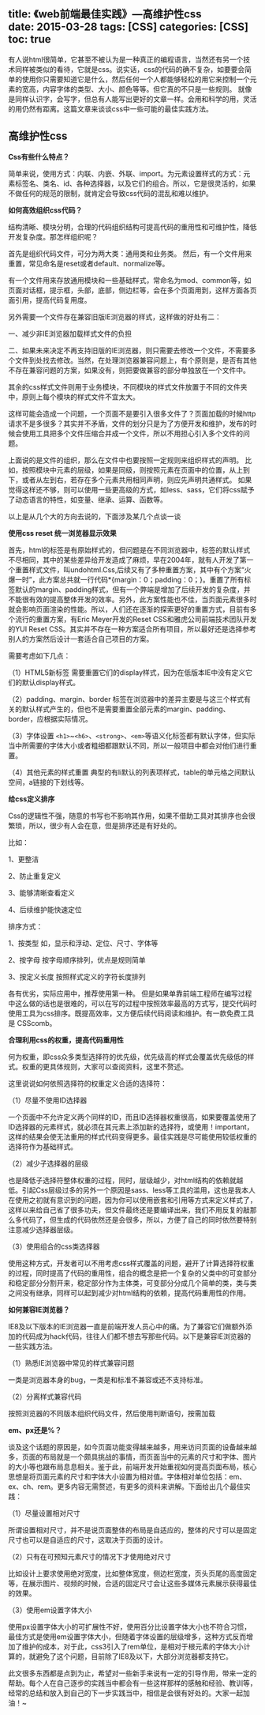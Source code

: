title: 《web前端最佳实践》—高维护性css         
date: 2015-03-28
tags: [CSS]
categories: [CSS]
toc: true
---

有人说html很简单，它甚至不被认为是一种真正的编程语言，当然还有另一个技术同样被类似的看待，它就是css。说实话，css的代码的确不复杂，如要要会简单的使用你只需要知道它是什么，然后任何一个人都能够轻松的用它来控制一个元素的宽高，内容字体的类型、大小、颜色等等。但它真的不只是一些规则。 就像是同样认识字，会写字，但总有人能写出更好的文章一样。会用和科学的用，灵活的用仍然有距离。这篇文章来谈谈css中一些可能的最佳实践方法。

## 高维护性css

**Css有些什么特点？**

简单来说，使用方式：内联、内嵌、外联、import。为元素设置样式的方式：元素标签名、类名、id、各种选择器，以及它们的组合。所以，它是很灵活的，如果不做任何的规范的限制，就肯定会导致css代码的混乱和难以维护。

**如何高效组织css代码？**

结构清晰、模块分明，合理的代码组织结构可提高代码的重用性和可维护性，降低开发复杂度。那怎样组织呢？

首先是组织代码文件，可分为两大类：通用类和业务类。 然后，有一个文件用来重置，常见命名是reset或者default、normalize等。

有一个文件用来存放通用模块和一些基础样式，常命名为mod、common等，如页面对话框，提示框，头部，底部，侧边栏等，会在多个页面用到，这样方面各页面引用，提高代码复用度。

另外需要一个文件存在兼容旧版IE浏览器的样式，这样做的好处有二：

一、减少非IE浏览器加载样式文件的负担

二、如果未来决定不再支持旧版的IE浏览器，则只需要去修改一个文件，不需要多个文件到处找去修改。当然，在处理浏览器兼容问题上，有个原则是，是否有其他不存在兼容问题的方案，如果没有，则把要做兼容的部分单独放在一个文件中。

其余的css样式文件则用于业务模块，不同模块的样式文件放置于不同的文件夹中，原则上每个模块的样式文件不宜太大。

这样可能会造成一个问题，一个页面不是要引入很多文件了？页面加载的时候http请求不是多很多？其实并不矛盾，文件的划分只是为了方便开发和维护，发布的时候会使用工具把多个文件压缩合并成一个文件，所以不用担心引入多个文件的问题。

上面说的是文件的组织，那么在文件中也要按照一定规则来组织样式的声明。 比如，按照模块中元素的层级，如果是同级，则按照元素在页面中的位置，从上到下，或者从左到右，若存在多个元素共用相同声明，则应先声明共通样式。 如果觉得这样还不够，则可以使用一些更高级的方式，如less、sass，它们将css赋予了动态语言的特性，如变量、继承、运算、函数等。

以上是从几个大的方向去说的，下面涉及某几个点谈一谈

**使用css reset 统一浏览器显示效果**

首先，html的标签是有原始样式的，但问题是在不同浏览器中，标签的默认样式不尽相同，其中的某些差异给开发造成了麻烦，早在2004年，就有人开发了第一个重置样式文件，叫undohtml.Css,后续又有了多种重置方案，其中有个方案“火爆一时”，此方案总共就一行代码*{margin：0；padding：0；}。重置了所有标签默认的margin、padding样式，但有一个弊端是增加了后续开发的复杂度，并不能很有效的提高整体开发的效率。另外，此方案性能也不佳，当页面元素很多时就会影响页面渲染的性能。所以，人们还在逐渐的探索更好的重置方式，目前有多个流行的重置方案，有Eric Meyer开发的Reset CSS和雅虎公司前端技术团队开发的YUI Reset CSS。其实并不存在一种方案适合所有项目，所以最好还是选择参考别人的方案然后设计一套适合自己项目的方案。

需要考虑如下几点：

（1）HTML5新标签 需要重置它们的display样式，因为在低版本IE中没有定义它们的默认display样式。

（2）padding、margin、border 标签在浏览器中的差异主要是与这三个样式有关的默认样式产生的，但也不是需要重置全部元素的margin、padding、border，应根据实际情况。

（3）字体设置 `<h1>`~`<h6>`、`<strong>`、`<em>`等语义化标签都有默认字体，但实际当中所需要的字体大小或者粗细都跟默认不同，所以一般项目中都会对他们进行重置。

（4）其他元素的样式重置 典型的有li默认的列表项样式，table的单元格之间默认空间，a链接的下划线等。

**给css定义排序**

Css的逻辑性不强，随意的书写也不影响其作用，如果不借助工具对其排序也会很繁琐，所以，很少有人会在意，但是排序还是有好处的。

比如：

1、更整洁

2、防止重复定义

3、能够清晰查看定义

4、后续维护能快速定位

排序方式：

1、按类型 如，显示和浮动、定位、尺寸、字体等

2、按字母 按字母顺序排列，优点是规则简单

3、按定义长度 按照样式定义的字符长度排列

各有优劣，实际应用中，推荐使用第一种。 但是如果单靠前端工程师在编写过程中这么做的话也是很难的，可以在写的过程中按照效率最高的方式写，提交代码时使用工具为css排序。既提高效率，又方便后续代码阅读和维护。有一款免费工具是 CSScomb。

**合理利用css的权重，提高代码重用性**

何为权重，即css众多类型选择符的优先级，优先级高的样式会覆盖优先级低的样式。权重的更具体规则，大家可以查阅资料，这里不赘述。

这里说说如何依照选择符的权重定义合适的选择符：

（1）尽量不使用ID选择器

一个页面中不允许定义两个同样的ID，而且ID选择器权重很高，如果要覆盖使用了ID选择器的元素样式，就必须在其元素上添加新的选择符，或使用！important，这样的结果会使无法重用的样式代码变得更多。最佳实践是尽可能使用较低权重的选择符作为基础样式。

（2）减少子选择器的层级

也是降低子选择符整体权重的过程，同时，层级越少，对html结构的依赖就越低。引起Css层级过多的另外一个原因是sass、less等工具的滥用，这也是我本人在使用之初就有意识到的问题，因为你可以使用嵌套和引用等方式来定义样式了，这样以来给自己省了很多功夫，但文件最终还是要编译出来，我们不用反复的敲那么多代码了，但生成的代码依然还是会很多，所以，方便了自己的同时依然要特别注意减少选择器层级。

（3）使用组合的css类选择器

使用这种方式，开发者可以不用考虑css样式覆盖的问题，避开了计算选择符权重的过程，同时提高了代码的重用性，组合的概念是把一个复杂的父类中的可变部分和稳定部分分割开来，稳定部分作为主体类，可变部分分成几个简单的类，类与类之间没有继承，同样可以起到减少对html结构的依赖，提高代码重用性的作用。

**如何兼容IE浏览器？**

IE8及以下版本的IE浏览器一直是前端开发人员心中的痛。为了兼容它们做额外添加的代码成为hack代码，往往人们都不想去写那些代码。以下是兼容IE浏览器的一些实践方法。

（1）熟悉IE浏览器中常见的样式兼容问题

一类是浏览器本身的bug，一类是和标准不兼容或还不支持标准。

（2）分离样式兼容代码

按照浏览器的不同版本组织代码文件，然后使用判断语句，按需加载

**em、px还是%？**

谈及这个话题的原因是，如今页面功能变得越来越多，用来访问页面的设备越来越多，页面的布局就是一个颇具挑战的事情，而页面当中的元素的尺寸和字体、图片的大小等也跟布局息息相关。鉴于此，前端开发开始重视如何提高页面布局，核心思想是将页面元素的尺寸和字体大小设置为相对值。字体相对单位包括：em、ex、ch、rem。更多内容无需赘述，有更多的资料来讲解。下面给出几个最佳实践：

（1）尽量设置相对尺寸

所谓设置相对尺寸，并不是说页面整体的布局是自适应的，整体的尺寸可以是固定尺寸也可以是自适应的尺寸，这取决于页面的设计。

（2）只有在可预知元素尺寸的情况下才使用绝对尺寸

比如设计上要求使用绝对宽度，比如整体宽度，侧边栏宽度，页头页尾的高度固定等，在展示图片、视频的时候，合适的固定尺寸会让这些多媒体元素展示获得最佳的效果。

（3）使用em设置字体大小

使用px设置字体大小的可扩展性不好，使用百分比设置字体大小也不符合习惯，最佳方式是使用em设置字体大小，但随着字体设置的层级增多，这种方式反而增加了维护的成本，对于此，css3引入了rem单位，是相对于根元素的字体大小计算的，就避免了这个问题，目前除了IE8及以下，大部分浏览器都支持它。

此文很多东西都是点到为止，希望对一些新手来说有一定的引导作用，带来一定的帮助。每个人在自己逐步的实践当中都会有一些这样那样的感触和经验、教训等，经常的总结和放入到自己的下一步实践当中，相信是会很有好处的。大家一起加油！~